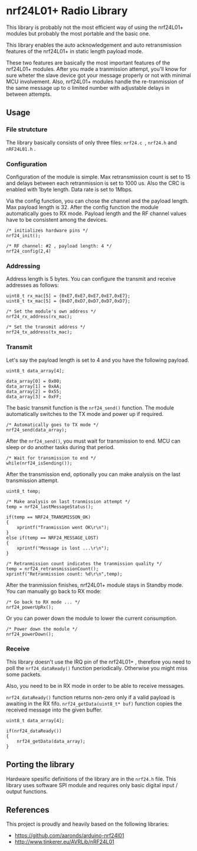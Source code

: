 # nrf24L01+ Radio Library

This library is probably not the most efficient way of using the nrf24L01+ modules but probably the most portable and the basic one.

This library enables the auto acknowledgement and auto retransmission features of the nrf24L01+ in static length payload mode. 

These two features are basically the most important features of the nrf24L01+ modules. After you made a tranmission attempt, you'll know for sure wheter the slave device got your message properly or not with minimal MCU involvement. Also, nrf24L01+ modules handle the re-tranmission of the same message up to o limited number with adjustable delays in between attempts.

## Usage

### File strutcture

The library basically consists of only three files: `nrf24.c `, `nrf24.h` and `nRF24L01.h` .

### Configuration

Configuration of the module is simple. Max retransmission count is set to 15 and delays between each retranmission is set to 1000 us. Also the CRC is enabled with 1byte length. Data rate is set to 1Mbps.

Via the config function, you can chose the channel and the payload length. Max payload length is 32. After the config function the module automatically goes to RX mode. Payload length and the RF channel values have to be consistent among the devices.

	/* initializes hardware pins */
	nrf24_init();
	
	/* RF channel: #2 , payload length: 4 */
	nrf24_config(2,4)

### Addressing

Address length is 5 bytes. You can configure the transmit and receive addresses as follows:
	
	uint8_t rx_mac[5] = {0xE7,0xE7,0xE7,0xE7,0xE7};
	uint8_t tx_mac[5] = {0xD7,0xD7,0xD7,0xD7,0xD7};
		
	/* Set the module's own address */
	nrf24_rx_address(rx_mac);
	
	/* Set the transmit address */
	nrf24_tx_address(tx_mac);

### Transmit

Let's say the payload length is set to 4 and you have the following payload.
	
	uint8_t data_array[4];
	
	data_array[0] = 0x00;
	data_array[1] = 0xAA;
	data_array[2] = 0x55;
	data_array[3] = 0xFF;
	
The basic transmit function is the `nrf24_send()` function. The module automatically switches to the TX mode and power up if required.

	/* Automatically goes to TX mode */
	nrf24_send(data_array);		
	
After the `nrf24_send()`, you must wait for transmission to end. MCU can sleep or do another tasks during that period.
	
	/* Wait for transmission to end */
	while(nrf24_isSending());
	
After the transmission end, optionally you can make analysis on the last transmission attempt.

	uint8_t temp;
	
	/* Make analysis on last tranmission attempt */
	temp = nrf24_lastMessageStatus();

	if(temp == NRF24_TRANSMISSON_OK)
	{					
		xprintf("Tranmission went OK\r\n");
	}
	else if(temp == NRF24_MESSAGE_LOST)
	{					
		xprintf("Message is lost ...\r\n");	
	}
      	
    /* Retranmission count indicates the tranmission quality */
    temp = nrf24_retransmissionCount();
    xprintf("Retranmission count: %d\r\n",temp);
    
After the tranmission finishes, nrf24L01+ module stays in Standby mode. You can manually go back to RX mode:

	/* Go back to RX mode ... */
    nrf24_powerUpRx();
 
Or you can power down the module to lower the current consumption.

    /* Power down the module */
    nrf24_powerDown();	
    
### Receive

This library doesn't use the IRQ pin of the nrf24L01+ , therefore you need to poll the `nrf24_dataReady()` function periodically. Otherwise you might miss some packets. 

Also, you need to be in RX mode in order to be able to receive messages.

`nrf24_dataReady()` function returns non-zero only if a valid payload is awaiting in the RX fifo. `nrf24_getData(uint8_t* buf)` function copies the received message into the given buffer. 

	uint8_t data_array[4];

	if(nrf24_dataReady())
	{
		nrf24_getData(data_array);		
	}

## Porting the library

Hardware spesific definitions of the library are in the `nrf24.h` file. This library uses software SPI module and requires only basic digital input / output functions.

## References

This project is proudly and heavily based on the following libraries:

- https://github.com/aaronds/arduino-nrf24l01
- http://www.tinkerer.eu/AVRLib/nRF24L01
